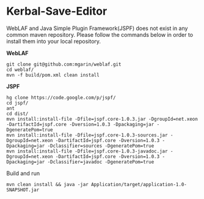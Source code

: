 Kerbal-Save-Editor
==================
WebLAF and Java Simple Plugin Framework(JSPF) does not exist in any common maven repository. 
Please follow the commands below in order to install them into your local repository.

**WebLAF**
```
git clone git@github.com:mgarin/weblaf.git
cd weblaf/
mvn -f build/pom.xml clean install
```

**JSPF**
```
hg clone https://code.google.com/p/jspf/
cd jspf/
ant
cd dist/
mvn install:install-file -Dfile=jspf.core-1.0.3.jar -DgroupId=net.xeon -DartifactId=jspf.core -Dversion=1.0.3 -Dpackaging=jar -DgeneratePom=true
mvn install:install-file -Dfile=jspf.core-1.0.3-sources.jar -DgroupId=net.xeon -DartifactId=jspf.core -Dversion=1.0.3 -Dpackaging=jar -Dclassifier=sources -DgeneratePom=true
mvn install:install-file -Dfile=jspf.core-1.0.3-javadoc.jar -DgroupId=net.xeon -DartifactId=jspf.core -Dversion=1.0.3 -Dpackaging=jar -Dclassifier=javadoc -DgeneratePom=true
```

Build and run
```
mvn clean install && java -jar Application/target/application-1.0-SNAPSHOT.jar
```
